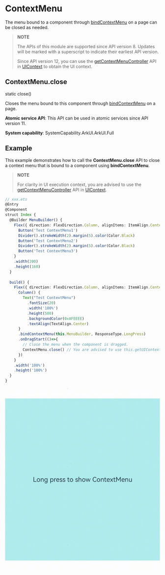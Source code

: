 # ContextMenu

The menu bound to a component through [bindContextMenu](./ts-universal-attributes-menu.md#bindcontextmenu12) on a page can be closed as needed.

>  **NOTE**
>
> The APIs of this module are supported since API version 8. Updates will be marked with a superscript to indicate their earliest API version.
>
> Since API version 12, you can use the [getContextMenuController](../arkts-apis-uicontext-contextmenucontroller.md) API in [UIContext](../arkts-apis-uicontext-uicontext.md) to obtain the UI context.

## ContextMenu.close

static close()

Closes the menu bound to this component through [bindContextMenu](./ts-universal-attributes-menu.md#bindcontextmenu12) on a page.

**Atomic service API**: This API can be used in atomic services since API version 11.

**System capability**: SystemCapability.ArkUI.ArkUI.Full

## Example

This example demonstrates how to call the **ContextMenu.close** API to close a context menu that is bound to a component using **bindContextMenu**.

>  **NOTE**
>
> For clarity in UI execution context, you are advised to use the [getContextMenuController](../arkts-apis-uicontext-contextmenucontroller.md) API in [UIContext](../arkts-apis-uicontext-uicontext.md).

```ts
// xxx.ets
@Entry
@Component
struct Index {
  @Builder MenuBuilder() {
    Flex({ direction: FlexDirection.Column, alignItems: ItemAlign.Center, justifyContent: FlexAlign.Center }) {
      Button('Test ContextMenu1')
      Divider().strokeWidth(2).margin(5).color(Color.Black)
      Button('Test ContextMenu2')
      Divider().strokeWidth(2).margin(5).color(Color.Black)
      Button('Test ContextMenu3')
    }
    .width(200)
    .height(160)
  }

  build() {
    Flex({ direction: FlexDirection.Column, alignItems: ItemAlign.Center, justifyContent: FlexAlign.Center }) {
      Column() {
        Text("Test ContextMenu")
          .fontSize(20)
          .width('100%')
          .height(500)
          .backgroundColor(0xAFEEEE)
          .textAlign(TextAlign.Center)
      }
      .bindContextMenu(this.MenuBuilder, ResponseType.LongPress)
      .onDragStart(()=>{
        // Close the menu when the component is dragged.
        ContextMenu.close() // You are advised to use this.getUIContext().getContextMenuController().close().
      })
    }
    .width('100%')
    .height('100%')
  }
}
```

![contextmenu_close.gif](figures/contextmenu_close.gif)
